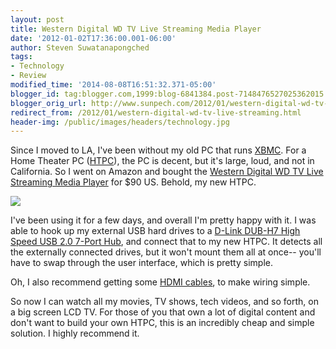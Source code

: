 ```yaml
---
layout: post
title: Western Digital WD TV Live Streaming Media Player
date: '2012-01-02T17:36:00.001-06:00'
author: Steven Suwatanapongched
tags:
- Technology
- Review
modified_time: '2014-08-08T16:51:32.371-05:00'
blogger_id: tag:blogger.com,1999:blog-6841384.post-7148476527025362015
blogger_orig_url: http://www.sunpech.com/2012/01/western-digital-wd-tv-live-streaming.html
redirect_from: /2012/01/western-digital-wd-tv-live-streaming.html
header-img: /public/images/headers/technology.jpg
---
```


Since I moved to LA, I've been without my old PC that runs <a href="http://xbmc.org/">XBMC</a>. For a Home Theater PC (<a href="http://en.wikipedia.org/wiki/Home_theater_PC">HTPC</a>), the PC is decent, but it's large, loud, and not in California. So I went on Amazon and bought the <a href="http://www.amazon.com/gp/product/B005KOZNBW/ref=as_li_ss_tl?ie=UTF8&amp;tag=sunpech-20&amp;linkCode=as2&amp;camp=1789&amp;creative=390957&amp;creativeASIN=B005KOZNBW">Western Digital WD TV Live Streaming Media Player</a> for $90 US. Behold, my new HTPC.

<a href="http://www.amazon.com/gp/product/B005KOZNBW/ref=as_li_ss_il?ie=UTF8&amp;tag=sunpech-20&amp;linkCode=as2&amp;camp=1789&amp;creative=390957&amp;creativeASIN=B005KOZNBW"><img border="0" src="http://ws.assoc-amazon.com/widgets/q?_encoding=UTF8&amp;Format=_SL160_&amp;ASIN=B005KOZNBW&amp;MarketPlace=US&amp;ID=AsinImage&amp;WS=1&amp;tag=sunpech-20&amp;ServiceVersion=20070822" /></a><img alt="" border="0" height="1" src="http://www.assoc-amazon.com/e/ir?t=sunpech-20&amp;l=as2&amp;o=1&amp;a=B005KOZNBW" style="border: none !important; margin: 0px !important;" width="1" />

I've been using it for a few days, and overall I'm pretty happy with it. I was able to hook up my external USB hard drives to a <a href="http://www.amazon.com/gp/product/B00008VFAF/ref=as_li_ss_tl?ie=UTF8&amp;tag=sunpech-20&amp;linkCode=as2&amp;camp=1789&amp;creative=390957&amp;creativeASIN=B00008VFAF">D-Link DUB-H7 High Speed USB 2.0 7-Port Hub</a>, and connect that to my new HTPC. It detects all the externally connected drives, but it won't mount them all at once-- you'll have to swap through the user interface, which is pretty simple.

Oh, I also recommend getting some <a href="http://www.amazon.com/mn/search/?_encoding=UTF8&amp;x=0&amp;tag=sunpech-20&amp;linkCode=ur2&amp;y=0&amp;camp=1789&amp;creative=390957&amp;field-keywords=hdmi%20cables&amp;url=search-alias%3Delectronics#/ref=sr_nr_p_85_0?rh=n:172282,k:hdmi cables,p_85:2470955011" target="_blank">HDMI cables</a>, to make wiring simple.

So now I can watch all my movies, TV shows, tech videos, and so forth, on a big screen LCD TV. For those of you that own a lot of digital content and don't want to build your own HTPC, this is an incredibly cheap and simple solution. I highly recommend it.
